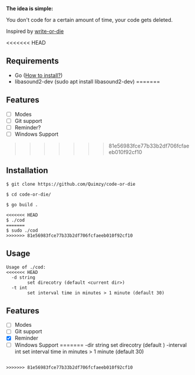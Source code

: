 <b> The idea is simple: </b>

You don't code for a certain amount of time, your code gets deleted.

Inspired by <a href="https://writeordie.com/">write-or-die </a>

<<<<<<< HEAD
## Requirements

- Go (<a href="https://go.dev/doc/install">How to install?</a>)
- libasound2-dev (sudo apt install libasound2-dev)
=======
## Features

- [ ] Modes
- [ ] Git support
- [ ] Reminder?
- [ ] Windows Support
>>>>>>> 81e56983fce77b33b2df706fcfaeeb010f92cf10

## Installation

```
$ git clone https://github.com/Quimzy/code-or-die

$ cd code-or-die/

$ go build .

<<<<<<< HEAD
$ ./cod
=======
$ sudo ./cod
>>>>>>> 81e56983fce77b33b2df706fcfaeeb010f92cf10
```

## Usage

```
Usage of ./cod:
<<<<<<< HEAD
  -d string
        set direcotry (default <current dir>)
  -t int
        set interval time in minutes > 1 minute (default 30)

```
## Features

- [ ] Modes
- [ ] Git support
- [X] Reminder
- [ ] Windows Support
=======
  -dir string
        set direcotry (default <current dir>)
  -interval int
        set interval time in minutes > 1 minute (default 30)

```

>>>>>>> 81e56983fce77b33b2df706fcfaeeb010f92cf10
